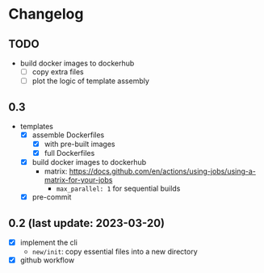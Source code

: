 # Changelog


## TODO

- build docker images to dockerhub
  - [ ] copy extra files
  - [ ] plot the logic of template assembly

## 0.3

- templates
  - [x] assemble Dockerfiles
    - [x] with pre-built images
    - [x] full Dockerfiles
  - [x] build docker images to dockerhub
    - matrix: https://docs.github.com/en/actions/using-jobs/using-a-matrix-for-your-jobs
      - `max_parallel: 1` for sequential builds
  - [x] pre-commit

## 0.2 (last update: 2023-03-20)

- [x] implement the cli
  - `new/init`: copy essential files into a new directory
- [x] github workflow

